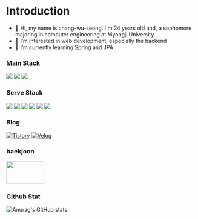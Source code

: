 
# Introduction 
* 👋 Hi, my name is chang-wu-seong. I'm 24 years old and, a sophomore majoring in computer engineering at Myongji University.
* 👀 I’m interested in web development, especially the backend
* 🌱 I’m currently learning Spring and JPA


### **Main Stack**  
<img src="https://img.shields.io/badge/Java-007396?style=for-the-badge&logo=OpenJDK&logoColor=white"/> <img src="http://img.shields.io/badge/springBoot-6DB00E?style=for-the-badge&logo=Spring Boot&logoColor=white"/> <img src="http://img.shields.io/badge/spring-6DB33F?style=for-the-badge&logo=Spring&logoColor=white"/> 

### **Serve Stack**
<img src="https://img.shields.io/badge/HTML5-E34F26?style=for-the-badge&logo=HTML%&logoColor=white"/> <img src="https://img.shields.io/badge/CSS3-1572B6?style=for-the-badge&logo=CSS3%&logoColor=white"/> <img src="https://img.shields.io/badge/Firebase-FFCA28?style=for-the-badge&logo=Firebase&logoColor=white"/> <img src="https://img.shields.io/badge/Python-3776AB?style=for-the-badge&logo=Python&logoColor=white"/> <img src="http://img.shields.io/badge/react-61DAFB?style=for-the-badge&logo=React&logoColor=white"/> <img src="https://img.shields.io/badge/JavaScript-F7DF1E?style=for-the-badge&logoJavaScript&logoColor=white"/>

### Blog
[![Tistory](https://img.shields.io/badge/Tistory-000000?style=for-the-badge&logo=Tistory&logoColor=white)](https://thisismynote.tistory.com)
[![Velog](https://img.shields.io/badge/Velog-20C997?style=for-the-badge&logo=Firebase&logoColor=white)](https://velog.io/@jws1228)

### baekjoon
<a href="https://solved.ac/profile/jws1228">
  <img src = "https://onlinejudgeimages.s3-ap-northeast-1.amazonaws.com/images/boj-og.png" width = "100" height = "60">
</a>

### Github Stat

![Anurag's GitHub stats](https://github-readme-stats.vercel.app/api?username=wu-seong&show_icons=true&theme=radical)
